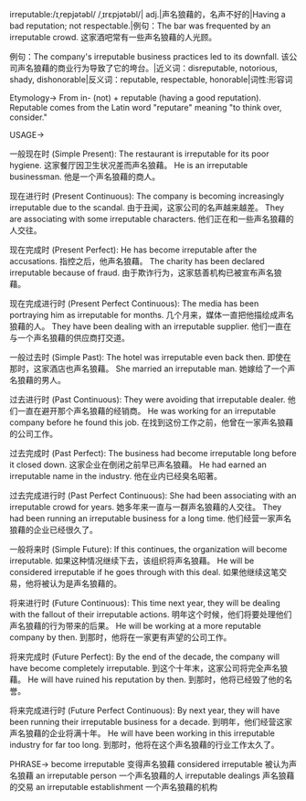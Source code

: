 irreputable:/ɪˌrepjətəbl/ /ˌɪrɛpjətəbl/| adj.|声名狼藉的，名声不好的|Having a bad reputation; not respectable.|例句：The bar was frequented by an irreputable crowd.  这家酒吧常有一些声名狼藉的人光顾。

例句：The company's irreputable business practices led to its downfall.  该公司声名狼藉的商业行为导致了它的垮台。|近义词：disreputable, notorious, shady, dishonorable|反义词：reputable, respectable, honorable|词性:形容词

Etymology->
From in- (not) + reputable (having a good reputation).  Reputable comes from the Latin word "reputare" meaning "to think over, consider."

USAGE->

一般现在时 (Simple Present):
The restaurant is irreputable for its poor hygiene. 这家餐厅因卫生状况差而声名狼藉。
He is an irreputable businessman. 他是一个声名狼藉的商人。


现在进行时 (Present Continuous):
The company is becoming increasingly irreputable due to the scandal. 由于丑闻，这家公司的名声越来越差。
They are associating with some irreputable characters. 他们正在和一些声名狼藉的人交往。


现在完成时 (Present Perfect):
He has become irreputable after the accusations. 指控之后，他声名狼藉。
The charity has been declared irreputable because of fraud.  由于欺诈行为，这家慈善机构已被宣布声名狼藉。


现在完成进行时 (Present Perfect Continuous):
The media has been portraying him as irreputable for months. 几个月来，媒体一直把他描绘成声名狼藉的人。
They have been dealing with an irreputable supplier. 他们一直在与一个声名狼藉的供应商打交道。


一般过去时 (Simple Past):
The hotel was irreputable even back then. 即使在那时，这家酒店也声名狼藉。
She married an irreputable man. 她嫁给了一个声名狼藉的男人。


过去进行时 (Past Continuous):
They were avoiding that irreputable dealer. 他们一直在避开那个声名狼藉的经销商。
He was working for an irreputable company before he found this job. 在找到这份工作之前，他曾在一家声名狼藉的公司工作。


过去完成时 (Past Perfect):
The business had become irreputable long before it closed down.  这家企业在倒闭之前早已声名狼藉。
He had earned an irreputable name in the industry. 他在业内已经臭名昭著。


过去完成进行时 (Past Perfect Continuous):
She had been associating with an irreputable crowd for years. 她多年来一直与一群声名狼藉的人交往。
They had been running an irreputable business for a long time. 他们经营一家声名狼藉的企业已经很久了。


一般将来时 (Simple Future):
If this continues, the organization will become irreputable. 如果这种情况继续下去，该组织将声名狼藉。
He will be considered irreputable if he goes through with this deal. 如果他继续这笔交易，他将被认为是声名狼藉的。


将来进行时 (Future Continuous):
This time next year, they will be dealing with the fallout of their irreputable actions. 明年这个时候，他们将要处理他们声名狼藉的行为带来的后果。
He will be working at a more reputable company by then. 到那时，他将在一家更有声望的公司工作。


将来完成时 (Future Perfect):
By the end of the decade, the company will have become completely irreputable. 到这个十年末，这家公司将完全声名狼藉。
He will have ruined his reputation by then. 到那时，他将已经毁了他的名誉。


将来完成进行时 (Future Perfect Continuous):
By next year, they will have been running their irreputable business for a decade. 到明年，他们经营这家声名狼藉的企业将满十年。
He will have been working in this irreputable industry for far too long. 到那时，他将在这个声名狼藉的行业工作太久了。


PHRASE->
become irreputable  变得声名狼藉
considered irreputable 被认为声名狼藉
an irreputable person 一个声名狼藉的人
irreputable dealings  声名狼藉的交易
an irreputable establishment 一个声名狼藉的机构
